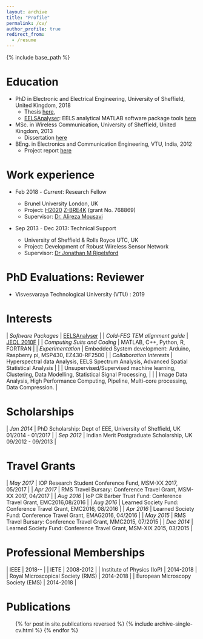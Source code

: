 ```yaml
---
layout: archive
title: "Profile"
permalink: /cv/
author_profile: true
redirect_from:
  - /resume
---
```


{% include base_path %}

Education
======
* PhD in Electronic and Electrical Engineering, University of Sheffield, United Kingdom, 2018
    * Thesis [here](/publication/PhDThesis),
    * [EELSAnalyser](https://github.com/vcangadi1/EELSAnalyser): EELS analytical MATLAB software package tools [here](https://github.com/vcangadi1/EELSAnalyser)
* MSc. in Wireless Communication, University of Sheffield, United Kingdom, 2013
    * Dissertation [here](/publication/MScDissertation)
* BEng. in Electronics and Communication Engineering, VTU, India, 2012
    * Project report [here](/publication/BEngProject)

Work experience
======
* Feb 2018 - <i>Current</i>: Research Fellow
    * Brunel University London, UK
    * Project: [H2020](https://ec.europa.eu/programmes/horizon2020/en) [Z-BRE4K](https://www.z-bre4k.eu/) (grant No. 768869)
    * Supervisor: [Dr. Alireza Mousavi](http://people.brunel.ac.uk/~emstaam/)

* Sep 2013 - Dec 2013: Technical Support
    * University of Sheffield & Rolls Royce UTC, UK
    * Project: Development of Robust Wireless Sensor Network
    * Supervisor: [Dr Jonathan M Rigelsford](https://www.sheffield.ac.uk/eee/staff/publ/jrig)

PhD Evaluations: Reviewer
======
* Visvesvaraya Technological University (VTU) : 2019

Interests
======

| <i> Software Packages </i>               | [EELSAnalyser](https://github.com/vcangadi1/EELSAnalyser)                                            |
| <i> Cold-FEG TEM alignment guide </i>    | [JEOL 2010F](https://github.com/vcangadi1/TEM_alignment_for_JEOL2010/blob/master/main.pdf)           |
| <i> Computing Suits and Coding </i>      | MATLAB, C++, Python, R, FORTRAN                                                                      |
| <i> Experimentation </i>                 | Embedded System development: Arduino, Raspberry pi, MSP430, EZ430-RF2500                             |
| <i> Collaboration Interests </i>         | Hyperspectral data Analysis, EELS Spectrum Analysis, Advanced Spatial Statistical Analysis           |
|                                          | Unsupervised/Supervised machine learning, Clustering, Data Modelling, Statistical Signal Processing, |
|                                          | Image Data Analysis, High Performance Computing, Pipeline, Multi-core processing, Data Compression.  |

                                      
Scholarships
======

| <i> Jan 2014 </i> | PhD Scholarship: Dept of EEE, University of Sheffield, UK 01/2014 - 01/2017 |
| <i> Sep 2012 </i> | Indian Merit Postgraduate Scholarship, UK 09/2012 - 09/2013                 |

Travel Grants
======

| <i> May 2017 </i> |  IOP Research Student Conference Fund, MSM-XX 2017, 05/2017           |
| <i> Apr 2017 </i> |  RMS Travel Bursary: Conference Travel Grant, MSM-XX 2017, 04/2017    |
| <i> Aug 2016 </i> |  IoP CR Barber Trust Fund: Conference Travel Grant, EMC2016,08/2016   |
| <i> Aug 2016 </i> |  Learned Society Fund: Conference Travel Grant, EMC2016, 08/2016      |
| <i> Apr 2016 </i> |  Learned Society Fund: Conference Travel Grant, EMAG2016, 04/2016     |
| <i> May 2015 </i> |  RMS Travel Bursary: Conference Travel Grant, MMC2015, 07/2015        |
| <i> Dec 2014 </i> |  Learned Society Fund: Conference Travel Grant, MSM-XIX 2015, 03/2015 |

Professional Memberships
======

| IEEE                              | 2018--     |
| IETE                              | 2008-2012  |
| Institute of Physics (IoP)        | 2014-2018  |
| Royal Microscopical Society (RMS) | 2014-2018  |
| European Microscopy Society (EMS) | 2014-2018  |

Publications
======
<ul>{% for post in site.publications reversed %}
  {% include archive-single-cv.html %}
{% endfor %}</ul>
